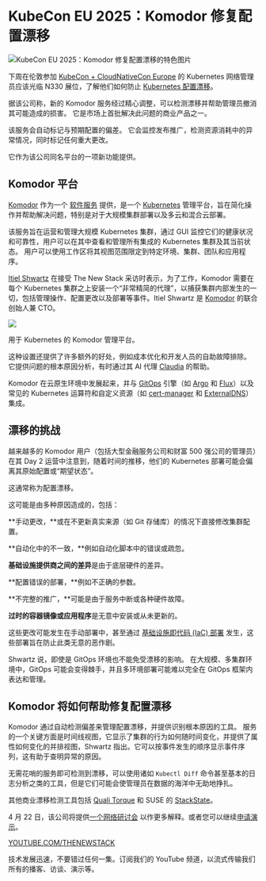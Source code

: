 # KubeCon EU 2025：Komodor 修复配置漂移

![KubeCon EU 2025：Komodor 修复配置漂移的特色图片](https://cdn.thenewstack.io/media/2025/03/4facffee-komodor-1024x683.png)

下周在伦敦参加 [KubeCon + CloudNativeCon Europe](https://events.linuxfoundation.org/kubecon-cloudnativecon-north-america/) 的 Kubernetes 网络管理员应该光临 N330 展位，了解他们如何防止 [Kubernetes 配置漂移](https://thenewstack.io/reddit-no-longer-haunted-by-drifting-kubernetes-configurations/)。

据该公司称，新的 Komodor 服务经过精心调整，可以检测漂移并帮助管理员撤消其可能造成的损害。 它是市场上首批解决此问题的商业产品之一。

该服务会自动标记与预期配置的偏差。 它会监控发布推广，检测资源消耗中的异常情况，同时标记任何重大更改。

它作为该公司同名平台的一项新功能提供。

## Komodor 平台

[Komodor](https://www.youtube.com/watch?v=00OowbUvj5Y) 作为一个 [软件服务](https://thenewstack.io/komodor-workflows-extend-kubernetes-troubleshooting/) 提供，是一个 [Kubernetes](https://thenewstack.io/kubernetes/) 管理平台，旨在简化操作并帮助解决问题，特别是对于大规模集群部署以及多云和混合云部署。

该服务旨在运营和管理大规模 Kubernetes 集群，通过 GUI 监控它们的健康状况和可靠性，用户可以在其中查看和管理所有集成的 Kubernetes 集群及其当前状态。 用户可以使用工作区将其视图范围限定到特定环境、集群、团队和应用程序。

[Itiel Shwartz](https://www.linkedin.com/in/itiel-shwartz-18542853/?originalSubdomain=il) 在接受 The New Stack 采访时表示，为了工作，Komodor 需要在每个 Kubernetes 集群之上安装一个“非常精简的代理”，以捕获集群内部发生的一切，包括管理操作、配置更改以及部署等事件。Itiel Shwartz 是 [Komodor](https://komodor.com/about-us/) 的联合创始人兼 CTO。

![](https://cdn.thenewstack.io/media/2025/03/f4ab8a69-komodor-drift-management-screenshot.png)

用于 Kubernetes 的 Komodor 管理平台。

这种设置还提供了许多额外的好处，例如成本优化和开发人员的自助故障排除。 它提供问题的根本原因分析，有时通过其 AI 代理 [Claudia](https://komodor.com/blog/introducing-klaudiaai-redefining-kubernetes-troubleshooting/) 的帮助。

Komodor 在云原生环境中发展起来，并与 [GitOps](https://thenewstack.io/gitops-git-push-all-the-things/) 引擎（如 [Argo](https://thenewstack.io/how-far-can-you-go-with-argo/) 和 [Flux](https://thenewstack.io/why-flux-isnt-dying-after-weaveworks/)）以及常见的 Kubernetes 运算符和自定义资源（如 [cert-manager](https://thenewstack.io/how-cert-manager-got-to-500-million-downloads-a-month/) 和 [ExternalDNS](https://github.com/kubernetes-sigs/external-dns)）集成。

## 漂移的挑战

越来越多的 Komodor 用户（包括大型金融服务公司和财富 500 强公司的管理员）在其 Day 2 运营中注意到，随着时间的推移，他们的 Kubernetes 部署可能会偏离其原始配置或“期望状态”。

这通常称为配置漂移。

这可能是由多种原因造成的，包括：

**手动更改，**或在不更新真实来源（如 Git 存储库）的情况下直接修改集群配置。

**自动化中的不一致，**例如自动化脚本中的错误或疏忽。

**基础设施提供商之间的差异**是由于底层硬件的差异。

**配置错误的部署，**例如不正确的参数。

**不完整的推广，**可能是由于服务中断或各种硬件故障。

**过时的容器镜像或应用程序**是无意中安装或从未更新的。

这些更改可能发生在手动部署中，甚至通过 [基础设施即代码 (IaC) 部署](https://thenewstack.io/introduction-to-infrastructure-as-code/) 发生，这些部署旨在防止此类无意的恶作剧。

Shwartz 说，即使是 GitOps 环境也不能免受漂移的影响。 在大规模、多集群环境中，GitOps 可能会变得棘手，并且多环境部署可能难以完全在 GitOps 框架内表达和管理。

## Komodor 将如何帮助修复配置漂移

Komodor 通过自动检测偏差来管理配置漂移，并提供识别根本原因的工具。
服务的一个关键方面是时间线视图，它显示了集群的行为如何随时间变化，并提供了属性如何变化的并排视图，Shwartz 指出。它可以按事件发生的顺序显示事件序列，这有助于查明异常的原因。

无需花哨的服务即可检测到漂移，可以使用诸如 `Kubectl Diff` 命令甚至基本的日志分析之类的工具，但是它们可能会使管理员在数据的海洋中无助地挣扎。

其他商业漂移检测工具包括 [Quali Torque](https://www.quali.com/torque/) 和 SUSE 的 [StackState](https://www.stackstate.com/)。

4 月 22 日，该公司将提供[一个网络研讨会](https://tracking.us.nylas.com/l/2699a4514c1e402c9bf2a8b051d36150/5/0384502b54f182e6d8f5fbaddf1ff1d15b86d9975ec4309680da339145b65ef3?cache_buster=1742994023) 以作更多解释。或者您可以继续[申请演示](https://tracking.us.nylas.com/l/2699a4514c1e402c9bf2a8b051d36150/6/553ae4611df43a3ca74ea977728e99f83cc259b22ed273787ac7a6fbca5ec108?cache_buster=1742994023)。

[YOUTUBE.COM/THENEWSTACK](https://youtube.com/thenewstack?sub_confirmation=1)

技术发展迅速，不要错过任何一集。订阅我们的 YouTube
频道，以流式传输我们所有的播客、访谈、演示等。